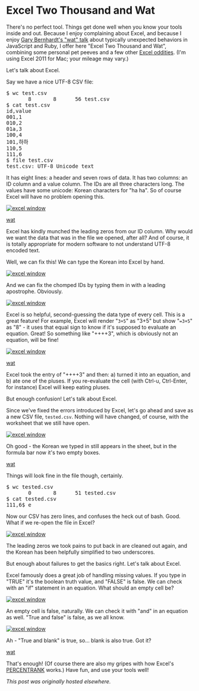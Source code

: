 # Excel Two Thousand and Wat



There's no perfect tool. Things get done well when you know your tools inside and out. Because I enjoy complaining about Excel, and because I enjoy&#160;<a href="https://www.destroyallsoftware.com/talks/wat">Gary Bernhardt's "wat" talk</a> about typically unexpected behaviors in JavaScript and Ruby, I offer here "Excel Two Thousand and Wat", combining some personal pet peeves and a few other <a href="http://spreadsheetpage.com/index.php/oddities">Excel oddities</a>. (I'm using Excel 2011 for Mac; your mileage may vary.)

Let's talk about Excel.

Say we have a nice UTF-8 CSV file:

<pre>$ wc test.csv
       8       8      56 test.csv
$ cat test.csv
id,value
001,1
010,2
01a,3
100,4
101,&#54616;&#54616;
110,5
111,6
$ file test.csv
test.csv: UTF-8 Unicode text</pre>
It has eight lines: a header and seven rows of data. It has two columns: an ID column and a value column. The IDs are all three characters long. The values have some unicode: Korean characters for "ha ha". So of course Excel will have no problem opening this.

<a href="screen-shot-2013-12-31-at-12-17-50-pm.png"><img class="aligncenter size-large wp-image-649" alt="excel window" src="screen-shot-2013-12-31-at-12-17-50-pm.png"></a>

<a href="http://www.titaniumteddybear.net/wp-content/uploads/2010/05/wat-baby.jpg">wat</a>

Excel has kindly munched the leading zeros from our ID column. Why would we want the data that was in the file we opened, after all? And of course, it is totally appropriate for modern software to not understand UTF-8 encoded text.

Well, we can fix this! We can type the Korean into Excel by hand.

<a href="screen-shot-2013-12-31-at-12-24-07-pm.png"><img class="aligncenter size-large wp-image-650" alt="excel window" src="screen-shot-2013-12-31-at-12-24-07-pm.png"></a>

And we can fix the chomped IDs by typing them in with a leading apostrophe. Obviously.

<a href="screen-shot-2013-12-31-at-12-25-44-pm.png"><img class="aligncenter size-large wp-image-651" alt="excel window" src="screen-shot-2013-12-31-at-12-25-44-pm.png"></a>

Excel is so helpful, second-guessing the data type of every cell. This is a great feature! For example, Excel will render "<code>3+5</code>" as "3+5" but show "<code>=3+5</code>" as "8" - it uses that equal sign to know if it's supposed to evaluate an equation. Great! So something like "++++3", which is obviously not an equation, will be fine!

<a href="screen-shot-2013-12-31-at-12-30-40-pm.png"><img class="aligncenter size-large wp-image-652" alt="excel window" src="screen-shot-2013-12-31-at-12-30-40-pm.png"></a>

<a href="http://mybroadband.co.za/vb/attachment.php?attachmentid=71940&amp;d=1379691163">wat</a>

Excel took the entry of "++++3" and then: a) turned it into an equation, and b) ate one of the pluses. If you re-evaluate the cell (with Ctrl-u, Ctrl-Enter, for instance) Excel will keep eating pluses.

But enough confusion! Let's talk about Excel.

Since we've fixed the errors introduced by Excel, let's go ahead and save as a new CSV file, <code>tested.csv</code>. Nothing will have changed, of course, with the worksheet that we still have open.

<a href="screen-shot-2013-12-31-at-12-40-13-pm.png"><img class="aligncenter size-large wp-image-654" alt="excel window" src="screen-shot-2013-12-31-at-12-40-13-pm.png"></a>

Oh good - the Korean we typed in still appears in the sheet, but in the formula bar now it's two empty boxes.

<a href="http://img.pandawhale.com/42365-Wat-pigeon-jvWm.jpeg">wat</a>

Things will look fine in the file though, certainly.
<pre>$ wc tested.csv 
       0       8      51 tested.csv
$ cat tested.csv 
111,6$ e</pre>
Now our CSV has zero lines, and confuses the heck out of bash. Good. What if we re-open the file in Excel?

<a href="screen-shot-2013-12-31-at-12-48-59-pm.png"><img class="aligncenter size-large wp-image-655" alt="excel window" src="screen-shot-2013-12-31-at-12-48-59-pm.png"></a>

The leading zeros we took pains to put back in are cleaned out again, and the Korean has been helpfully simplified to two underscores.

But enough about failures to get the basics right. Let's talk about Excel.

Excel famously does a great job of handling missing values. If you type in "TRUE" it's the boolean truth value, and "FALSE" is false. We can check with an "if" statement in an equation. What should an empty cell be?

<a href="screen-shot-2013-12-31-at-12-53-15-pm.png"><img class="aligncenter size-large wp-image-656" alt="excel window" src="screen-shot-2013-12-31-at-12-53-15-pm.png"></a>

An empty cell is false, naturally. We can check it with "and" in an equation as well. "True and false" is false, as we all know.

<a href="screen-shot-2013-12-31-at-12-56-23-pm.png"><img class="aligncenter size-large wp-image-657" alt="excel window" src="screen-shot-2013-12-31-at-12-56-23-pm.png"></a>

Ah - "True and blank" is true, so... blank is also true. Got it?

<a href="http://i2.kym-cdn.com/photos/images/newsfeed/000/588/695/e16.jpg">wat</a>

That's enough! (Of course there are also my gripes with how Excel's <a href="http://planspace.blogspot.com/2012/03/excel-2007-percentrank-is-trash.html">PERCENTRANK</a> works.) Have fun, and use your tools well!



*This post was originally hosted elsewhere.*
